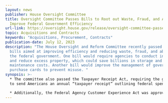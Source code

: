 ```yaml
---
layout: news
publisher: House Oversight Committee
title: Oversight Committee Passes Bills to Root out Waste, Fraud, and Abuse,
  Improve Federal Government Efficiency
url-link: https://oversight.house.gov/release/oversight-committee-passes-bills-to-root-out-waste-fraud-and-abuse-improve-federal-government-efficiency%EF%BF%BC/
topic: Acquisitions and Contracts
keywords: "Acquisitions, Procurement, Contracts"
publication-date: July 12, 2023
description: "The House Oversight and Reform Committee recently passed several
  bills aimed at improving efficiency and reducing waste, fraud, and abuse in
  the federal government. One bill would require agencies to conduct inventories
  and reduce excess property, which could save billions in storage and
  maintenance costs. Another bill would improve the management of government
  purchase cards to prevent misuse. "
synopsis: >-
  * The committee also passed the Taxpayer Receipt Act, requiring the government
  to send Americans an annual “taxpayer receipt” outlining federal spending.

  * Additionally, the Federal Agency Customer Experience Act was approved to improve customer service at government agencies. Committee Chairwoman Carolyn Maloney argued these bipartisan bills will make the government more efficient, accountable, and transparent for taxpayers.
---
```

